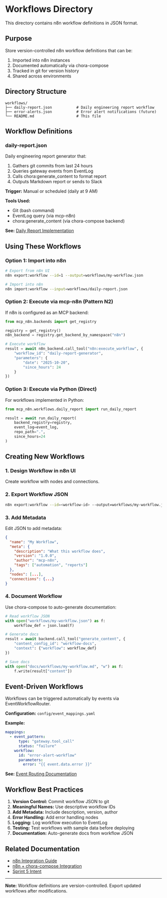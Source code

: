 # Workflows Directory

This directory contains n8n workflow definitions in JSON format.

## Purpose

Store version-controlled n8n workflow definitions that can be:
1. Imported into n8n instances
2. Documented automatically via chora-compose
3. Tracked in git for version history
4. Shared across environments

## Directory Structure

```
workflows/
├── daily-report.json           # Daily engineering report workflow
├── error-alerts.json           # Error alert notifications (future)
└── README.md                   # This file
```

## Workflow Definitions

### daily-report.json

Daily engineering report generator that:
1. Gathers git commits from last 24 hours
2. Queries gateway events from EventLog
3. Calls chora:generate_content to format report
4. Outputs Markdown report or sends to Slack

**Trigger:** Manual or scheduled (daily at 9 AM)

**Tools Used:**
- Git (bash command)
- EventLog query (via mcp-n8n)
- chora:generate_content (via chora-compose backend)

**See:** [Daily Report Implementation](../src/mcp_n8n/workflows/daily_report.py)

## Using These Workflows

### Option 1: Import into n8n

```bash
# Export from n8n UI
n8n export:workflow --id=1 --output=workflows/my-workflow.json

# Import into n8n
n8n import:workflow --input=workflows/daily-report.json
```

### Option 2: Execute via mcp-n8n (Pattern N2)

If n8n is configured as an MCP backend:

```python
from mcp_n8n.backends import get_registry

registry = get_registry()
n8n_backend = registry.get_backend_by_namespace("n8n")

# Execute workflow
result = await n8n_backend.call_tool("n8n:execute_workflow", {
    "workflow_id": "daily-report-generator",
    "parameters": {
        "date": "2025-10-20",
        "since_hours": 24
    }
})
```

### Option 3: Execute via Python (Direct)

For workflows implemented in Python:

```python
from mcp_n8n.workflows.daily_report import run_daily_report

result = await run_daily_report(
    backend_registry=registry,
    event_log=event_log,
    repo_path=".",
    since_hours=24
)
```

## Creating New Workflows

### 1. Design Workflow in n8n UI

Create workflow with nodes and connections.

### 2. Export Workflow JSON

```bash
n8n export:workflow --id=<workflow-id> --output=workflows/my-workflow.json
```

### 3. Add Metadata

Edit JSON to add metadata:

```json
{
  "name": "My Workflow",
  "meta": {
    "description": "What this workflow does",
    "version": "1.0.0",
    "author": "mcp-n8n",
    "tags": ["automation", "reports"]
  },
  "nodes": [...],
  "connections": {...}
}
```

### 4. Document Workflow

Use chora-compose to auto-generate documentation:

```python
# Read workflow JSON
with open("workflows/my-workflow.json") as f:
    workflow_def = json.load(f)

# Generate docs
result = await backend.call_tool("generate_content", {
    "content_config_id": "workflow-docs",
    "context": {"workflow": workflow_def}
})

# Save docs
with open("docs/workflows/my-workflow.md", "w") as f:
    f.write(result["content"])
```

## Event-Driven Workflows

Workflows can be triggered automatically by events via EventWorkflowRouter.

**Configuration:** `config/event_mappings.yaml`

**Example:**
```yaml
mappings:
  - event_pattern:
      type: "gateway.tool_call"
      status: "failure"
    workflow:
      id: "error-alert-workflow"
      parameters:
        error: "{{ event.data.error }}"
```

**See:** [Event Routing Documentation](../docs/architecture/n8n-chora-compose-integration.md)

## Workflow Best Practices

1. **Version Control:** Commit workflow JSON to git
2. **Meaningful Names:** Use descriptive workflow IDs
3. **Add Metadata:** Include description, version, author
4. **Error Handling:** Add error handling nodes
5. **Logging:** Log workflow execution to EventLog
6. **Testing:** Test workflows with sample data before deploying
7. **Documentation:** Auto-generate docs from workflow JSON

## Related Documentation

- [n8n Integration Guide](../docs/N8N_INTEGRATION_GUIDE.md)
- [n8n + chora-compose Integration](../docs/architecture/n8n-chora-compose-integration.md)
- [Sprint 5 Intent](../docs/change-requests/sprint-5-workflows/intent.md)

---

**Note:** Workflow definitions are version-controlled. Export updated workflows after modifications.
